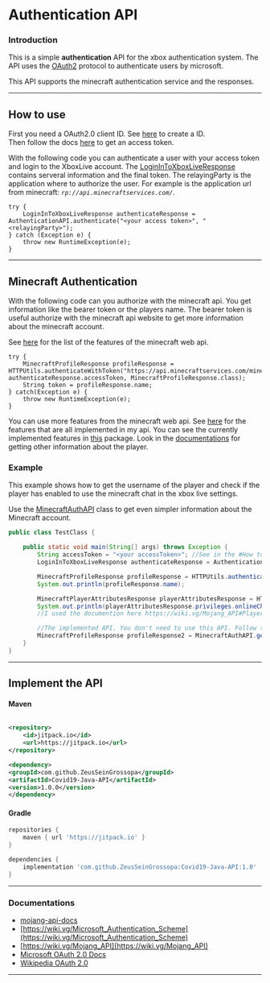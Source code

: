 # Authentication API

### Introduction

This is a simple **authentication** API for the xbox authentication system.
The API uses the [OAuth2](https://en.wikipedia.org/wiki/OAuth) protocol to authenticate users by microsoft.

This API supports the minecraft authentication service and the responses.

---

## How to use

First you need a OAuth2.0 client ID.
See [here](https://docs.microsoft.com/en-us/azure/active-directory/develop/quickstart-register-app) to create a ID. \
Then follow the docs [here](https://docs.microsoft.com/en-us/azure/active-directory/develop/v2-oauth2-auth-code-flow) to
get an access token.

With the following code you can authenticate a user with your access token and login to the XboxLive account.
The [LoginInToXboxLiveResponse](https://github.com/ZeusSeinGrossopa/Authentication-API/blob/master/src/main/java/de/zeus/authentication/api/xboxauth/LoginInToXboxLiveResponse.java)
contains serveral information and the final token. The relayingParty is the application where to authorize the user. For example is the application url from minecraft: _`rp://api.minecraftservices.com/`_.


```
try {
    LoginInToXboxLiveResponse authenticateResponse = AuthenticationAPI.authenticate("<your access token>", "<relayingParty>");
} catch (Exception e) {
    throw new RuntimeException(e);
}
```

---

## Minecraft Authentication

With the following code can you authorize with the minecraft api. You get information like the bearer token or the
players name.
The bearer token is useful authorize with the minecraft api website to get more information about the minecraft account.

See [here](https://mojang-api-docs.netlify.app/) for the list of the features of the minecraft web api.

```
try {
    MinecraftProfileResponse profileResponse = HTTPUtils.authenticateWithToken("https://api.minecraftservices.com/minecraft/profile", authenticateResponse.accessToken, MinecraftProfileResponse.class);
    String token = profileResponse.name; 
} catch(Exception e) {
    throw new RuntimeException(e);
}
```

You can use more features from the minecraft web api. See [here](https://mojang-api-docs.netlify.app/) for the features
that are all implemented in my api.
You can see the currently implemented features
in [this](https://github.com/ZeusSeinGrossopa/Authentication-API/tree/master/src/main/java/de/zeus/authentication/api/minecraft)
package.
Look in the [documentations](#Documentations) for getting other information about the player.

### Example

This example shows how to get the username of the player and check if the player has enabled to use the minecraft chat
in the xbox live settings.

Use
the [MinecraftAuthAPI](https://github.com/ZeusSeinGrossopa/Authentication-API/blob/master/src/main/java/de/zeus/authentication/MinecraftAuthAPI.java)
class to get even simpler information about the Minecraft account.

```java
public class TestClass {

    public static void main(String[] args) throws Exception {
        String accessToken = "<your accessToken>"; //See in the #How to use step how to get the accessToken
        LoginInToXboxLiveResponse authenticateResponse = AuthenticationAPI.authenticateWithMinecraft(accessToken);

        MinecraftProfileResponse profileResponse = HTTPUtils.authenticateWithToken("https://api.minecraftservices.com/minecraft/profile", authenticateResponse.accessToken, MinecraftProfileResponse.class);
        System.out.println(profileResponse.name);

        MinecraftPlayerAttributesResponse playerAttributesResponse = HTTPUtils.authenticateWithToken("https://api.minecraftservices.com/player/attributes", authenticateResponse.accessToken, new MinecraftPlayerAttributesResponse.MinecraftPlayerAttributesRequest(false), MinecraftPlayerAttributesResponse.class);
        System.out.println(playerAttributesResponse.privileges.onlineChat.enabled);
        //I used the documention here https://wiki.vg/Mojang_API#Player_Attributes

        //The implemented API. You don't need to use this API. Follow the step here before for using this API for custom.
        MinecraftProfileResponse profileResponse2 = MinecraftAuthAPI.getMinecraftProfile(authenticateResponse.accessToken);
    }
}
```

---

## Implement the API

#### Maven

```xml

<repository>
    <id>jitpack.io</id>
    <url>https://jitpack.io</url>
</repository>

<dependency>
<groupId>com.github.ZeusSeinGrossopa</groupId>
<artifactId>Covid19-Java-API</artifactId>
<version>1.0.0</version>
</dependency>
```

#### Gradle

```gradle
repositories {
    maven { url 'https://jitpack.io' }
}

dependencies {
    implementation 'com.github.ZeusSeinGrossopa:Covid19-Java-API:1.0'
}
```

---

### Documentations

- [mojang-api-docs](https://mojang-api-docs.netlify.app/)
- [https://wiki.vg/Microsoft_Authentication_Scheme](https://wiki.vg/Microsoft_Authentication_Scheme)
- [https://wiki.vg/Mojang_API](https://wiki.vg/Mojang_API)
- [Microsoft OAuth 2.0 Docs](https://docs.microsoft.com/en-us/azure/active-directory/develop/v2-oauth2-auth-code-flow)
- [Wikipedia OAuth 2.0](https://en.wikipedia.org/wiki/OAuth)

----